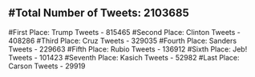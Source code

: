 #Total Number of Tweets: 2103685 
---
#First Place: Trump Tweets - 815465
#Second Place: Clinton Tweets - 408286
#Third Place: Cruz Tweets - 329035
#Fourth Place: Sanders Tweets - 229663
#Fifth Place: Rubio Tweets - 136912
#Sixth Place: Jeb! Tweets - 101423
#Seventh Place: Kasich Tweets - 52982
#Last Place: Carson Tweets - 29919
